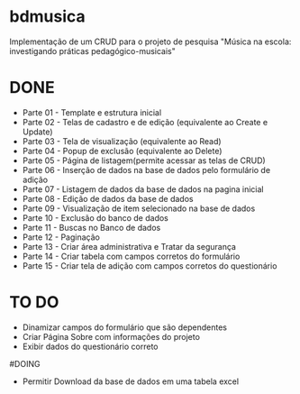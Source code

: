 # bdmusica
Implementação de um CRUD para o projeto de pesquisa "Música na escola: investigando práticas pedagógico-musicais"

# DONE 
* Parte 01 - Template e estrutura inicial 
* Parte 02 - Telas de cadastro e de edição (equivalente ao Create e Update)
* Parte 03 - Tela de visualização (equivalente ao Read)
* Parte 04 - Popup de exclusão (equivalente ao Delete) 
* Parte 05 - Página de listagem(permite acessar as telas de CRUD) 
* Parte 06 - Inserção de dados na base de dados pelo formulário de adição
* Parte 07 - Listagem de dados da base de dados na pagina inicial
* Parte 08 - Edição de dados da base de dados
* Parte 09 - Visualização de item selecionado na base de dados
* Parte 10 - Exclusão do banco de dados
* Parte 11 - Buscas no Banco de dados
* Parte 12 - Paginação
* Parte 13 - Criar área administrativa e Tratar da segurança
* Parte 14 - Criar tabela com campos corretos do formulário
* Parte 15 - Criar tela de adição com campos corretos do questionário 

# TO DO
* Dinamizar campos do formulário que são dependentes
* Criar Página Sobre com informações do projeto
* Exibir dados do questionário correto

#DOING
* Permitir Download da base de dados em uma tabela excel





